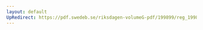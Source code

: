 ```yaml
---
layout: default
UpRedirect: https://pdf.swedeb.se/riksdagen-volumeG-pdf/199899/reg_199899/reg_199899_0328.pdf
---
```

